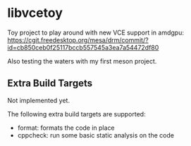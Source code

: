 libvcetoy
=========

Toy project to play around with new VCE support in amdgpu:
https://cgit.freedesktop.org/mesa/drm/commit/?id=cb850ceb0f25117bccb557545a3ea7a54472df80

Also testing the waters with my first meson project.

Extra Build Targets
-------------------

Not implemented yet.

The following extra build targets are supported:
 * format: formats the code in place
 * cppcheck: run some basic static analysis on the code
